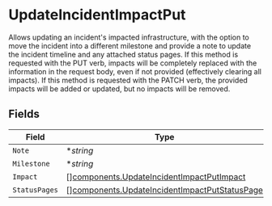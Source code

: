 # UpdateIncidentImpactPut

Allows updating an incident's impacted infrastructure, with the option to
move the incident into a different milestone and provide a note to update
the incident timeline and any attached status pages. If this method is
requested with the PUT verb, impacts will be completely replaced with the
information in the request body, even if not provided (effectively clearing
all impacts). If this method is requested with the PATCH verb, the provided
impacts will be added or updated, but no impacts will be removed.



## Fields

| Field                                                                                                          | Type                                                                                                           | Required                                                                                                       | Description                                                                                                    |
| -------------------------------------------------------------------------------------------------------------- | -------------------------------------------------------------------------------------------------------------- | -------------------------------------------------------------------------------------------------------------- | -------------------------------------------------------------------------------------------------------------- |
| `Note`                                                                                                         | **string*                                                                                                      | :heavy_minus_sign:                                                                                             | N/A                                                                                                            |
| `Milestone`                                                                                                    | **string*                                                                                                      | :heavy_minus_sign:                                                                                             | N/A                                                                                                            |
| `Impact`                                                                                                       | [][components.UpdateIncidentImpactPutImpact](../../models/components/updateincidentimpactputimpact.md)         | :heavy_minus_sign:                                                                                             | N/A                                                                                                            |
| `StatusPages`                                                                                                  | [][components.UpdateIncidentImpactPutStatusPage](../../models/components/updateincidentimpactputstatuspage.md) | :heavy_minus_sign:                                                                                             | N/A                                                                                                            |